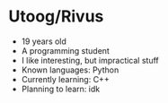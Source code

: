 # Utoog/Rivus
- 19 years old
- A programming student
- I like interesting, but impractical stuff
- Known languages: Python
- Currently learning: C++
- Planning to learn: idk
